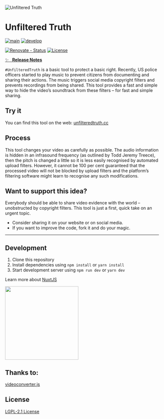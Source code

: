 ![Unfiltered Truth][logo]

# Unfiltered Truth

[![main][github-workflow-main-src]][github-workflow-main-href]
[![develop][github-workflow-develop-src]][github-workflow-develop-href]


[![Renovate - Status][renovate-status-src]][renovate-status-href]
[![License][license-src]][license-href]

[✨ &nbsp;&nbsp;**Release Notes**](./CHANGELOG.md)

`#UnfilteredTruth` is a basic tool to protect a basic right. Recently, US police officers started to play music to prevent citizens from documenting and sharing their actions. The music triggers social media copyright filters and prevents recordings from being shared. This tool provides a fast and simple way to hide the video’s soundtrack from these filters – for fast and simple sharing.

## Try it
You can find this tool on the web: [unfilteredtruth.cc](https://unfilteredtruth.cc)

## Process
This tool changes your video as carefully as possible. The audio information is hidden in an infrasound frequency (as outlined by Todd Jeremy Treece), then the pitch is changed a little so it is less easily recognised by automated upload filters. However, it cannot be 100 per cent guaranteed that the processed video will not be blocked by upload filters and the platform’s filtering software might learn to recognise any such modifications. 
## Want to support this idea? 
Everybody should be able to share video evidence with the world – unobstructed by copyright filters. This tool is just a first, quick take on an urgent topic. 
- Consider sharing it on your website or on social media.
- If you want to improve the code, fork it and do your magic.
---
## Development

1. Clone this repository
2. Install dependencies using `npm install` or `yarn install`
3. Start development server using `npm run dev` or `yarn dev`

Learn more about [NuxtJS](https://nuxtjs.org/)

<a href="https://nuxtjs.org/" target="_blank"><img src="https://nuxtjs.org/logos/built-with-nuxt.svg" width="240" /></a>

## Thanks to:
[videoconverter.js](https://github.com/bgrins/videoconverter.js/)

## License

[LGPL-2.1 License](./LICENSE)

<!-- Badges -->
[logo]: https://user-images.githubusercontent.com/8287751/109680685-09c58480-7b7d-11eb-8c35-b88889559fd4.jpg

[license-src]: https://img.shields.io/github/license/GrabarzUndPartner/UnfilteredTruth.svg
[license-href]: https://github.com/GrabarzUndPartner/UnfilteredTruth/blob/main/LICENSE

[renovate-status-src]: <https://img.shields.io/badge/renovate-enabled-brightgreen>
[renovate-status-href]: <https://renovate.whitesourcesoftware.com/>

[github-workflow-main-src]: <https://github.com/GrabarzUndPartner/UnfilteredTruth/workflows/Main/badge.svg?branch=main>
[github-workflow-main-href]: <https://github.com/GrabarzUndPartner/UnfilteredTruth/actions?query=workflow%3AMain>
[github-workflow-develop-src]: <https://github.com/GrabarzUndPartner/UnfilteredTruth/workflows/Test/badge.svg?branch=develop>
[github-workflow-develop-href]: <https://github.com/GrabarzUndPartner/UnfilteredTruth/actions?query=workflow%3ATest>
